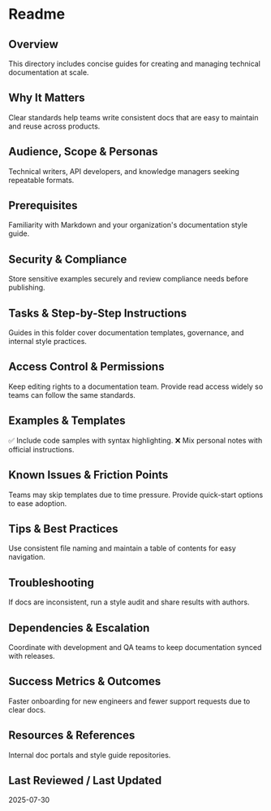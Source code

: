 # Readme

## Overview
This directory includes concise guides for creating and managing technical documentation at scale.

## Why It Matters
Clear standards help teams write consistent docs that are easy to maintain and reuse across products.

## Audience, Scope & Personas
Technical writers, API developers, and knowledge managers seeking repeatable formats.

## Prerequisites
Familiarity with Markdown and your organization's documentation style guide.

## Security & Compliance
Store sensitive examples securely and review compliance needs before publishing.

## Tasks & Step-by-Step Instructions
Guides in this folder cover documentation templates, governance, and internal style practices.

## Access Control & Permissions
Keep editing rights to a documentation team. Provide read access widely so teams can follow the same standards.

## Examples & Templates
✅ Include code samples with syntax highlighting.
❌ Mix personal notes with official instructions.

## Known Issues & Friction Points
Teams may skip templates due to time pressure. Provide quick-start options to ease adoption.

## Tips & Best Practices
Use consistent file naming and maintain a table of contents for easy navigation.

## Troubleshooting
If docs are inconsistent, run a style audit and share results with authors.

## Dependencies & Escalation
Coordinate with development and QA teams to keep documentation synced with releases.

## Success Metrics & Outcomes
Faster onboarding for new engineers and fewer support requests due to clear docs.

## Resources & References
Internal doc portals and style guide repositories.

## Last Reviewed / Last Updated
2025-07-30
